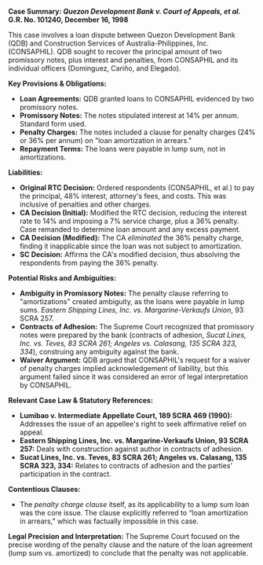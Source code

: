 **Case Summary: *Quezon Development Bank v. Court of Appeals, et al.* G.R. No. 101240, December 16, 1998**

This case involves a loan dispute between Quezon Development Bank (QDB) and Construction Services of Australia-Philippines, Inc. (CONSAPHIL). QDB sought to recover the principal amount of two promissory notes, plus interest and penalties, from CONSAPHIL and its individual officers (Dominguez, Cariño, and Elegado).

**Key Provisions & Obligations:**

*   **Loan Agreements:** QDB granted loans to CONSAPHIL evidenced by two promissory notes.
*   **Promissory Notes:** The notes stipulated interest at 14% per annum. Standard form used.
*   **Penalty Charges:** The notes included a clause for penalty charges (24% or 36% per annum) on "loan amortization in arrears."
*   **Repayment Terms:** The loans were payable in lump sum, not in amortizations.

**Liabilities:**

*   **Original RTC Decision:** Ordered respondents (CONSAPHIL, et al.) to pay the principal, 48% interest, attorney's fees, and costs. This was inclusive of penalties and other charges.
*   **CA Decision (Initial):** Modified the RTC decision, reducing the interest rate to 14% and imposing a 7% service charge, plus a 36% penalty. Case remanded to determine loan amount and any excess payment.
*   **CA Decision (Modified):** The CA *eliminated* the 36% penalty charge, finding it inapplicable since the loan was not subject to amortization.
* **SC Decision:** Affirms the CA's modified decision, thus absolving the respondents from paying the 36% penalty.

**Potential Risks and Ambiguities:**

*   **Ambiguity in Promissory Notes:** The penalty clause referring to "amortizations" created ambiguity, as the loans were payable in lump sums. *Eastern Shipping Lines, Inc. vs. Margarine-Verkaufs Union*, 93 SCRA 257.
*   **Contracts of Adhesion:** The Supreme Court recognized that promissory notes were prepared by the bank (contracts of adhesion, *Sucat Lines, Inc. vs. Teves, 83 SCRA 261; Angeles vs. Calasang, 135 SCRA 323, 334*), construing any ambiguity against the bank.
*   **Waiver Argument:** QDB argued that CONSAPHIL's request for a waiver of penalty charges implied acknowledgement of liability, but this argument failed since it was considered an error of legal interpretation by CONSAPHIL.

**Relevant Case Law & Statutory References:**

*   **Lumibao v. Intermediate Appellate Court, 189 SCRA 469 (1990):** Addresses the issue of an appellee's right to seek affirmative relief on appeal.
*   **Eastern Shipping Lines, Inc. vs. Margarine-Verkaufs Union, 93 SCRA 257:** Deals with construction against author in contracts of adhesion.
*   **Sucat Lines, Inc. vs. Teves, 83 SCRA 261; Angeles vs. Calasang, 135 SCRA 323, 334:** Relates to contracts of adhesion and the parties' participation in the contract.

**Contentious Clauses:**

*   The *penalty charge clause* itself, as its applicability to a lump sum loan was the core issue. The clause explicitly referred to “loan amortization in arrears,” which was factually impossible in this case.

**Legal Precision and Interpretation:** The Supreme Court focused on the precise wording of the penalty clause and the nature of the loan agreement (lump sum vs. amortized) to conclude that the penalty was not applicable.

